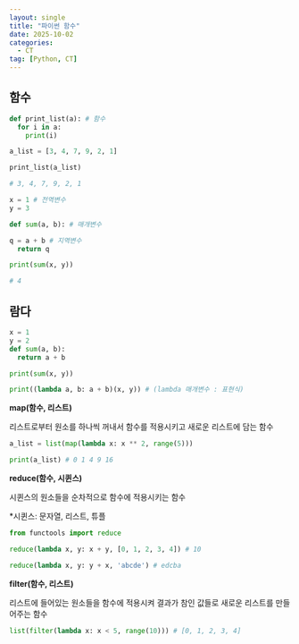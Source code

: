 ```yaml
---
layout: single
title: "파이썬 함수"
date: 2025-10-02
categories:
  - CT
tag: [Python, CT]
---
```

 
## 함수

```python
def print_list(a): # 함수
  for i in a: 
    print(i)

a_list = [3, 4, 7, 9, 2, 1]

print_list(a_list)

# 3, 4, 7, 9, 2, 1

x = 1 # 전역변수
y = 3

def sum(a, b): # 매개변수

q = a + b # 지역변수
  return q

print(sum(x, y))

# 4
```

## 람다

```python
x = 1
y = 2
def sum(a, b): 
  return a + b

print(sum(x, y))

print((lambda a, b: a + b)(x, y)) # (lambda 매개변수 : 표현식)
```

**map(함수, 리스트)**

리스트로부터 원소를 하나씩 꺼내서 함수를 적용시키고 새로운 리스트에 담는 함수

```python
a_list = list(map(lambda x: x ** 2, range(5)))

print(a_list) # 0 1 4 9 16
```

**reduce(함수, 시퀸스)**   

시퀸스의 원소들을 순차적으로 함수에 적용시키는 함수

*시퀸스: 문자열, 리스트, 튜플


```python
from functools import reduce

reduce(lambda x, y: x + y, [0, 1, 2, 3, 4]) # 10

reduce(lambda x, y: y + x, 'abcde') # edcba
```

**filter(함수, 리스트)**

리스트에 들어있는 원소들을 함수에 적용시켜 결과가 참인 값들로 새로운 리스트를 만들어주는 함수

```python
list(filter(lambda x: x < 5, range(10))) # [0, 1, 2, 3, 4]
```


